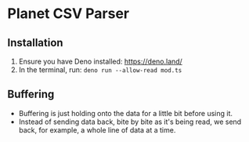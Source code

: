 # Planet CSV Parser

## Installation

1. Ensure you have Deno installed: https://deno.land/
2. In the terminal, run: `deno run --allow-read mod.ts`

## Buffering

- Buffering is just holding onto the data for a little bit before using it.
- Instead of sending data back, bite by bite as it's being read, we send back, for example, a whole line of data at a time.
